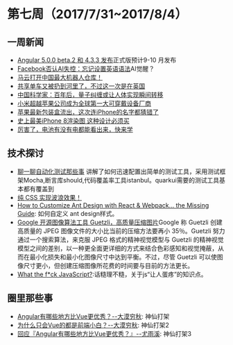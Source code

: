 # 第七周（2017/7/31~2017/8/4）
## 一周新闻
- [Angular 5.0.0 beta.2 和 4.3.3 发布](https://www.oschina.net/news/87376/angular-5-0-0-beta2)正式版预计9-10 月发布
- [Facebook否认AI失控：忘记设置英语语法](http://www.nbd.com.cn/articles/2017-08-03/1135139.html)AI觉醒？
- [马云打开中国最大机器人仓库！](http://iuut.yvhvkb.cn/detail/2017/08/04/1654607.html?content_id=1654607&key=f5b5jJsZ0OVwNXi4ahJIZbekIvleNnky0MTHGGlQSg8p7ZfTnSc_mD54D7Cg3yTeldBDxi1oNrC2b-CRKUYN-67ttbyjGWj5qRfVjN3GfvexUWtzNijH_zT4-FfadyJT5Q9Nb6CokulqyjpT&pv_id=&cid=7&fr=1&i=1880223831)
- [共享单车又被扔到河里了，不过这一次是在英国](http://iuut.yvhvkb.cn/detail/2017/08/04/1656528.html?content_id=1656528&key=600cP0HjZOJsTvV9XP1DYA_Afj_StSRoOmprK8EKVyIec2cGu7wgd3YIynR73vfYhbNycdTuQoaTSKu1fLZMzfmpT94VsgMwwRl0wDfRd-K2cer9o5ZJjUgDm13duicMfxC-Vkg1zfDfZcAm&pv_id=&cid=7&fr=1&i=1880223831)
- [中国科学家：百年后，量子纠缠或让人体实现瞬间转移](http://iuut.yvhvkb.cn/detail/2017/08/03/1653565.html?content_id=1653565&key=f9eeclilm47_5TkU3RX2bZOk_8CatwrjbQdRE3FkP52xxRtb3mzgxrOSR-scPRrdndNxRrRcvw2dsv_o48W5Vxx2iNw6yV8lseKl1cqkuzlGk0i-1_oMzOeM6dXSDqQCuL3aDuAN-LRliMns&pv_id=&cid=7&fr=1&i=1880223831)
- [小米超越苹果公司成为全球第一大可穿戴设备厂商](http://iuut.yvhvkb.cn/detail/2017/08/03/1653678.html?content_id=1653678&key=80bcJw2C8OUEfnfMIgHwUSTxjALfQKS6ulVkS6pJtNns8bWIeak0xoOtTyra7g4kGoEe7uxCd2Hr1NqprcxUA6-LSJSsC15RjaOPpBn4D6L14fe_xSz4jmx0N6B3rC3lAulU7sfOtVGxiZnE&pv_id=&cid=7&fr=1&i=1880223831)
- [苹果最新包装盒流出，这次连iPhone的名字都猜错了](http://iuut.yvhvkb.cn/detail/2017/08/04/1656972.html?content_id=1656972&key=2182wEa3b_AuKirv_Bg-jViQOqiFqDeoNWRrLlf4iySJ7I2CsiaIFsE0tSQUcJgu57XFOZKGPt2FW07kLkpmJIkGhDPza-a-mZPnX851Q9s7Fy68qgKOs4PvTz3xdYgNQSO4bVv3K4GPpH84&pv_id=&cid=7&fr=1&i=1880223831)
- [史上最美iPhone 8渲染图 这种设计必须买](http://iuut.yvhvkb.cn/detail/2017/08/02/1639879.html?content_id=1639879&key=7a9dXEXM1JHPD_q7r7XooFdyecTLTETul1jAQFIGmOqUFqqtf-8uHx3l46XbgFCFFHV8FTmT55ziyjzuLkUJrBrOwZDqYveD8fFSMBCD4o3-lkRNWPyTdnCGmFYhoOT4mqR_r9xH9sHEV0Sa&pv_id=&cid=7&fr=1&i=1880223831)
- [厉害了，电池有没有电都能看出来，快来学](http://iuut.yvhvkb.cn/detail/2017/08/03/1653970.html?content_id=1653970&key=cdb6NO0b1WTzynSopNEhyoQjhjc7YJCxE-NvTnGOr0OjGZ4onU5BxyOlOLcZYhEY3MT35-eQOmjxVqCCzs83QwOiBa_hTaT_jMAH51OVcmDYprVC32IHIG863vgqz9OJI969lXkldGbjARsY&pv_id=&cid=7&fr=0&i=1880223831)



## 技术探讨

- [聊一聊自动化测试那些事](https://github.com/tmallfe/tmallfe.github.io/issues/37) 讲解了如何迅速配置出简单的测试工具，采用测试框架Mocha,断言库should,代码覆盖率工具istanbul。quarkui需要的测试工具基本都有覆盖到
- [纯 CSS 实现波浪效果！](http://web.jobbole.com/91803/)
- [How to Customize Ant Design with React & Webpack… the Missing Guide](https://medium.com/@GeoffMiller/how-to-customize-ant-design-with-react-webpack-the-missing-guide-c6430f2db10f): 如何自定义 ant design样式。
- [Google 开源图像算法工具 Guetzli，高质量压缩图片](https://www.oschina.net/news/82988/google-opensource-guetzli)Google 称 Guetzli 创建高质量的 JPEG 图像文件的大小比当前的压缩方法要再小 35％。Guetzli 努力通过一个搜索算法，来克服 JPEG 格式的精神视觉模型与 Guetzli 的精神视觉模型之间的差别，以一种更全面更详细的方式来结合色彩感知和视觉掩蔽，从而在最小化损失和最小化图像尺寸中达到平衡。不过，尽管 Guetzli 可以使图像尺寸更小，但创建压缩图像所花费的时间要与目前的方法更长。
- [What the f*ck JavaScript?](https://github.com/denysdovhan/wtfjs):话糙理不糙，关于js“让人蛋疼”的知识点。

## 圈里那些事

- [Angular有哪些地方比Vue更优秀？--大漠穷秋](http://damoqiongqiu.github.io/web%E5%89%8D%E7%AB%AF/2017/08/02/Angular-vs-Vue.html): 神仙打架
- [为什么只会Vue的都是前端小白？--大漠穷秋](https://zhuanlan.zhihu.com/p/28282605): 神仙打架2
- [回应『Angular有哪些地方比Vue更优秀？』--尤雨溪](https://zhuanlan.zhihu.com/p/28284087): 神仙打架3
